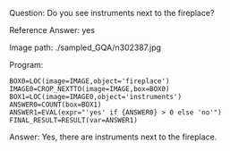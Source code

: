 Question: Do you see instruments next to the fireplace?

Reference Answer: yes

Image path: ./sampled_GQA/n302387.jpg

Program:

```
BOX0=LOC(image=IMAGE,object='fireplace')
IMAGE0=CROP_NEXTTO(image=IMAGE,box=BOX0)
BOX1=LOC(image=IMAGE0,object='instruments')
ANSWER0=COUNT(box=BOX1)
ANSWER1=EVAL(expr="'yes' if {ANSWER0} > 0 else 'no'")
FINAL_RESULT=RESULT(var=ANSWER1)
```
Answer: Yes, there are instruments next to the fireplace.

